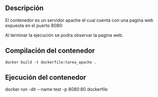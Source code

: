 ## Descripción

El contenedor es un servidor apache el cual cuenta con una pagina web expuesta en el puerto 8080:

Al terminar la ejecución se podra observar la pagina web.

## Compilación del contenedor

    docker build -t dockerfile:tarea_apache .

## Ejecución del contenedor

   docker run -dit --name test -p 8080:80 dockerfile

